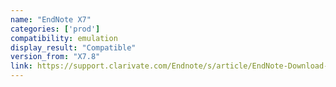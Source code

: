```yaml
---
name: "EndNote X7"
categories: ['prod']
compatibility: emulation
display_result: "Compatible"
version_from: "X7.8"
link: https://support.clarivate.com/Endnote/s/article/EndNote-Download-link-for-older-EndNote-versions?language=en_US
---
```


